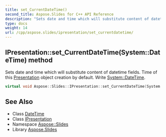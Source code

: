 ```yaml
---
title: set_CurrentDateTime()
second_title: Aspose.Slides for C++ API Reference
description: "Sets date and time which will substitute content of datetime fields. Time of this Presentation object creation by default. Write System::DateTime."
type: docs
weight: 14
url: /cpp/aspose.slides/ipresentation/set_currentdatetime/
---
```

## IPresentation::set_CurrentDateTime(System::DateTime) method


Sets date and time which will substitute content of datetime fields. Time of this [Presentation](../../presentation/) object creation by default. Write [System::DateTime](../../../system/datetime/).

```cpp
virtual void Aspose::Slides::IPresentation::set_CurrentDateTime(System::DateTime value)=0
```

## See Also

* Class [DateTime](../../system/datetime/)
* Class [IPresentation](./)
* Namespace [Aspose::Slides](../)
* Library [Aspose.Slides](../../)
